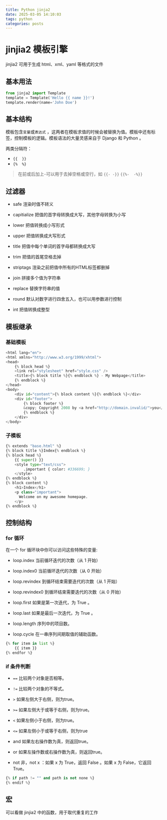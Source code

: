 ```yaml
---
title: Python jinja2
date: 2025-03-05 14:10:03
tags: python
categories: posts
---
```


# jinjia2 模板引擎

jinjia2 可用于生成 html、xml、yaml 等格式的文件

## 基本用法

```python
from jinja2 import Template
template = Template('Hello {{ name }}!')
template.render(name='John Doe')
```

## 基本结构

模板包含`变量`或`表达式` ，这两者在模板求值的时候会被替换为值。模板中还有标签，控制模板的逻辑。模板语法的大量灵感来自于 Django 和 Python 。

两类分隔符：
- `{{  }}`
- `{%  %}`

> 在前或后加上-可以用于去掉空格或空行，如 `{{- -}}` `{{%-  -%}}`

## 过滤器

- safe 渲染时值不转义

- capitialize 把值的首字母转换成大写，其他字母转换为小写

- lower 把值转换成小写形式

- upper 把值转换成大写形式

- title 把值中每个单词的首字母都转换成大写

- trim 把值的首尾空格去掉

- striptags 渲染之前把值中所有的HTML标签都删掉

- join 拼接多个值为字符串

- replace 替换字符串的值

- round 默认对数字进行四舍五入，也可以用参数进行控制

- int 把值转换成整型

## 模板继承

### 基础模板

```python
<html lang="en">
<html xmlns="http://www.w3.org/1999/xhtml">
<head>
    {% block head %}
    <link rel="stylesheet" href="style.css" />
    <title>{% block title %}{% endblock %} - My Webpage</title>
    {% endblock %}
</head>
<body>
    <div id="content">{% block content %}{% endblock %}</div>
    <div id="footer">
        {% block footer %}
        &copy; Copyright 2008 by <a href="http://domain.invalid/">you</a>.
        {% endblock %}
    </div>
</body>
```

### 子模板

```python
{% extends "base.html" %}
{% block title %}Index{% endblock %}
{% block head %}
    {{ super() }}
    <style type="text/css">
        .important { color: #336699; }
    </style>
{% endblock %}
{% block content %}
    <h1>Index</h1>
    <p class="important">
      Welcome on my awesome homepage.
    </p>
{% endblock %}
```

## 控制结构

### for 循环

在一个 for 循环块中你可以访问这些特殊的变量:

- loop.index 当前循环迭代的次数（从 1 开始）

- loop.index0 当前循环迭代的次数（从 0 开始）

- loop.revindex 到循环结束需要迭代的次数（从 1 开始）

- loop.revindex0 到循环结束需要迭代的次数（从 0 开始）

- loop.first 如果是第一次迭代，为 True 。

- loop.last 如果是最后一次迭代，为 True 。

- loop.length 序列中的项目数。

- loop.cycle 在一串序列间期取值的辅助函数。

```python
{% for item in list %}
    {{ item }}
{% endfor %}
```

### if 条件判断

- `==` 比较两个对象是否相等。

- `!=` 比较两个对象的不等式。

- `>` 如果左侧大于右侧，则为true。

- `>=` 如果左侧大于或等于右侧，则为true。

- `<` 如果左侧小于右侧，则为true。

- `<=` 如果左侧小于或等于右侧，则为true

- and 如果左右操作数为真，则返回true。

- or 如果左操作数或右操作数为真，则返回true。

- not 非，not x ：如果 x 为 True，返回 False 。如果 x 为 False，它返回 True。

```python
{% if path != "" and path is not none %}
{% endif %}
```

## 宏

可以看做 jinjia2 中的函数，用于取代重复的工作